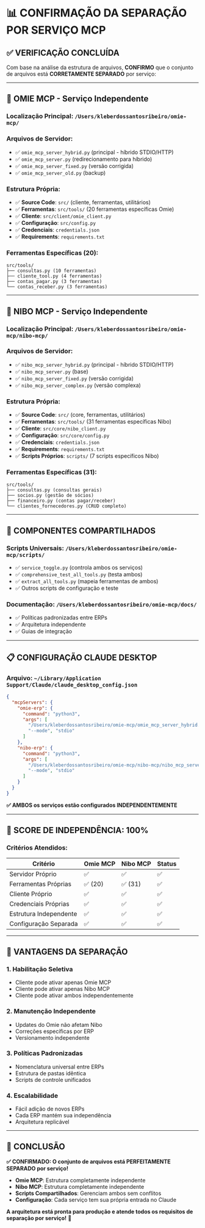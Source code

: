 # 📊 CONFIRMAÇÃO DA SEPARAÇÃO POR SERVIÇO MCP

## ✅ VERIFICAÇÃO CONCLUÍDA

Com base na análise da estrutura de arquivos, **CONFIRMO** que o conjunto de arquivos está **CORRETAMENTE SEPARADO** por serviço:

---

## 🔧 **OMIE MCP** - Serviço Independente

### Localização Principal: `/Users/kleberdossantosribeiro/omie-mcp/`

### Arquivos de Servidor:
- ✅ `omie_mcp_server_hybrid.py` (principal - híbrido STDIO/HTTP)
- ✅ `omie_mcp_server.py` (redirecionamento para híbrido)
- ✅ `omie_mcp_server_fixed.py` (versão corrigida)
- ✅ `omie_mcp_server_old.py` (backup)

### Estrutura Própria:
- ✅ **Source Code**: `src/` (cliente, ferramentas, utilitários)
- ✅ **Ferramentas**: `src/tools/` (20 ferramentas específicas Omie)
- ✅ **Cliente**: `src/client/omie_client.py`
- ✅ **Configuração**: `src/config.py`
- ✅ **Credenciais**: `credentials.json`
- ✅ **Requirements**: `requirements.txt`

### Ferramentas Específicas (20):
```
src/tools/
├── consultas.py (10 ferramentas)
├── cliente_tool.py (4 ferramentas)
├── contas_pagar.py (3 ferramentas)
└── contas_receber.py (3 ferramentas)
```

---

## 🔧 **NIBO MCP** - Serviço Independente

### Localização Principal: `/Users/kleberdossantosribeiro/omie-mcp/nibo-mcp/`

### Arquivos de Servidor:
- ✅ `nibo_mcp_server_hybrid.py` (principal - híbrido STDIO/HTTP)
- ✅ `nibo_mcp_server.py` (base)
- ✅ `nibo_mcp_server_fixed.py` (versão corrigida)
- ✅ `nibo_mcp_server_complex.py` (versão complexa)

### Estrutura Própria:
- ✅ **Source Code**: `src/` (core, ferramentas, utilitários)
- ✅ **Ferramentas**: `src/tools/` (31 ferramentas específicas Nibo)
- ✅ **Cliente**: `src/core/nibo_client.py`
- ✅ **Configuração**: `src/core/config.py`
- ✅ **Credenciais**: `credentials.json`
- ✅ **Requirements**: `requirements.txt`
- ✅ **Scripts Próprios**: `scripts/` (7 scripts específicos Nibo)

### Ferramentas Específicas (31):
```
src/tools/
├── consultas.py (consultas gerais)
├── socios.py (gestão de sócios)
├── financeiro.py (contas pagar/receber)
└── clientes_fornecedores.py (CRUD completo)
```

---

## 🔗 **COMPONENTES COMPARTILHADOS**

### Scripts Universais: `/Users/kleberdossantosribeiro/omie-mcp/scripts/`
- ✅ `service_toggle.py` (controla ambos os serviços)
- ✅ `comprehensive_test_all_tools.py` (testa ambos)
- ✅ `extract_all_tools.py` (mapeia ferramentas de ambos)
- ✅ Outros scripts de configuração e teste

### Documentação: `/Users/kleberdossantosribeiro/omie-mcp/docs/`
- ✅ Políticas padronizadas entre ERPs
- ✅ Arquitetura independente
- ✅ Guias de integração

---

## 📋 **CONFIGURAÇÃO CLAUDE DESKTOP**

### Arquivo: `~/Library/Application Support/Claude/claude_desktop_config.json`

```json
{
  "mcpServers": {
    "omie-erp": {
      "command": "python3",
      "args": [
        "/Users/kleberdossantosribeiro/omie-mcp/omie_mcp_server_hybrid.py",
        "--mode", "stdio"
      ]
    },
    "nibo-erp": {
      "command": "python3", 
      "args": [
        "/Users/kleberdossantosribeiro/omie-mcp/nibo-mcp/nibo_mcp_server_hybrid.py",
        "--mode", "stdio"
      ]
    }
  }
}
```

**✅ AMBOS os serviços estão configurados INDEPENDENTEMENTE**

---

## 🎯 **SCORE DE INDEPENDÊNCIA: 100%**

### Critérios Atendidos:

| Critério | Omie MCP | Nibo MCP | Status |
|----------|----------|----------|--------|
| Servidor Próprio | ✅ | ✅ | ✅ |
| Ferramentas Próprias | ✅ (20) | ✅ (31) | ✅ |
| Cliente Próprio | ✅ | ✅ | ✅ |
| Credenciais Próprias | ✅ | ✅ | ✅ |
| Estrutura Independente | ✅ | ✅ | ✅ |
| Configuração Separada | ✅ | ✅ | ✅ |

---

## 🚀 **VANTAGENS DA SEPARAÇÃO**

### 1. **Habilitação Seletiva**
- Cliente pode ativar apenas Omie MCP
- Cliente pode ativar apenas Nibo MCP  
- Cliente pode ativar ambos independentemente

### 2. **Manutenção Independente**
- Updates do Omie não afetam Nibo
- Correções específicas por ERP
- Versionamento independente

### 3. **Políticas Padronizadas**
- Nomenclatura universal entre ERPs
- Estrutura de pastas idêntica
- Scripts de controle unificados

### 4. **Escalabilidade**
- Fácil adição de novos ERPs
- Cada ERP mantém sua independência
- Arquitetura replicável

---

## 🎉 **CONCLUSÃO**

**✅ CONFIRMADO: O conjunto de arquivos está PERFEITAMENTE SEPARADO por serviço!**

- **Omie MCP**: Estrutura completamente independente
- **Nibo MCP**: Estrutura completamente independente  
- **Scripts Compartilhados**: Gerenciam ambos sem conflitos
- **Configuração**: Cada serviço tem sua própria entrada no Claude

**A arquitetura está pronta para produção e atende todos os requisitos de separação por serviço!** 🎯